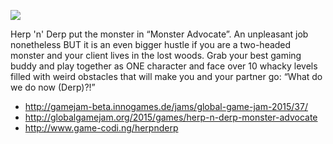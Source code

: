 ![](http://www.game-coding.com/media/herpnderp_teaser.jpg)

Herp 'n' Derp put the monster in “Monster Advocate”. An unpleasant job nonetheless BUT it is an even bigger hustle if you are a two-headed monster and your client lives in the lost woods. Grab your best gaming buddy and play together as ONE character and face over 10 whacky levels filled with weird obstacles that will make you and your partner go: “What do we do now (Derp)?!”

  * http://gamejam-beta.innogames.de/jams/global-game-jam-2015/37/
  * http://globalgamejam.org/2015/games/herp-n-derp-monster-advocate
  * http://www.game-codi.ng/herpnderp
